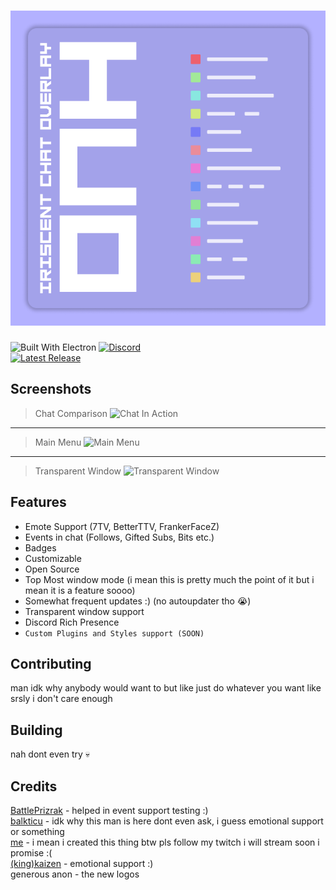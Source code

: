 # ![Logo](logo.png)

![Built With Electron](https://img.shields.io/badge/Built%20With%20Electron-191970?style=for-the-badge&logo=Electron&logoColor=white)
[![Discord](https://dcbadge.vercel.app/api/server/GHMVBbxm7N)](https://discord.gg/GHMVBbxm7N)  
[![Latest Release](https://release-badges-generator.vercel.app/api/releases.svg?user=felixfromdiscord&repo=iriscent-chat-overlay&gradient=4259f7,8bfaec)](https://github.com/felixfromdiscord/iriscent-chat-overlay/releases)  

## Screenshots

> Chat Comparison ![Chat In Action](https://felix.is-a-useless.engineer/63D7HKJtg.gif)
---
> Main Menu ![Main Menu](https://felix.is-a-useless.engineer/63D5FGgNZ.png)
---
> Transparent Window ![Transparent Window](https://felix.is-a-useless.engineer/63D9GlZW7.gif)

## Features

- Emote Support (7TV, BetterTTV, FrankerFaceZ)
- Events in chat (Follows, Gifted Subs, Bits etc.)
- Badges
- Customizable
- Open Source
- Top Most window mode (i mean this is pretty much the point of it but i mean it is a feature soooo)
- Somewhat frequent updates :) (no autoupdater tho 😭)
- Transparent window support
- Discord Rich Presence
- `Custom Plugins and Styles support (SOON)`

## Contributing

man idk why anybody would want to but like just do whatever you want like srsly i don't care enough

## Building

nah dont even try 💀

## Credits

[BattlePrizrak](https://twitch.tv/battleprizrak) - helped in event support testing :)  
[balkticu](https://twitch.tv/balkticu) - idk why this man is here dont even ask, i guess emotional support or something  
[me](https://twitch.tv/felixfromdiscord) - i mean i created this thing btw pls follow my twitch i will stream soon i promise :(  
[(king)kaizen](https://twitch.tv/king_kaizen_) - emotional support :)  
generous anon - the new logos  
